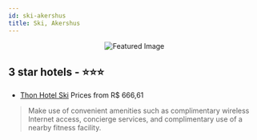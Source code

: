 ```yaml
---
id: ski-akershus
title: Ski, Akershus
---
```


<center><img src="https://i.travelapi.com/hotels/1000000/1000000/999100/999025/a874cda6_z.jpg" alt="Featured Image" /></center>


##  3 star hotels - ⭐️⭐️⭐️

-    [Thon Hotel Ski](https://us.hurb.com/hotels/ski/thon-hotel-ski-JNP-JP094182?cmp=18055) Prices from R$ 666,61
   > Make use of convenient amenities such as complimentary wireless Internet access, concierge services, and complimentary use of a nearby fitness facility.
